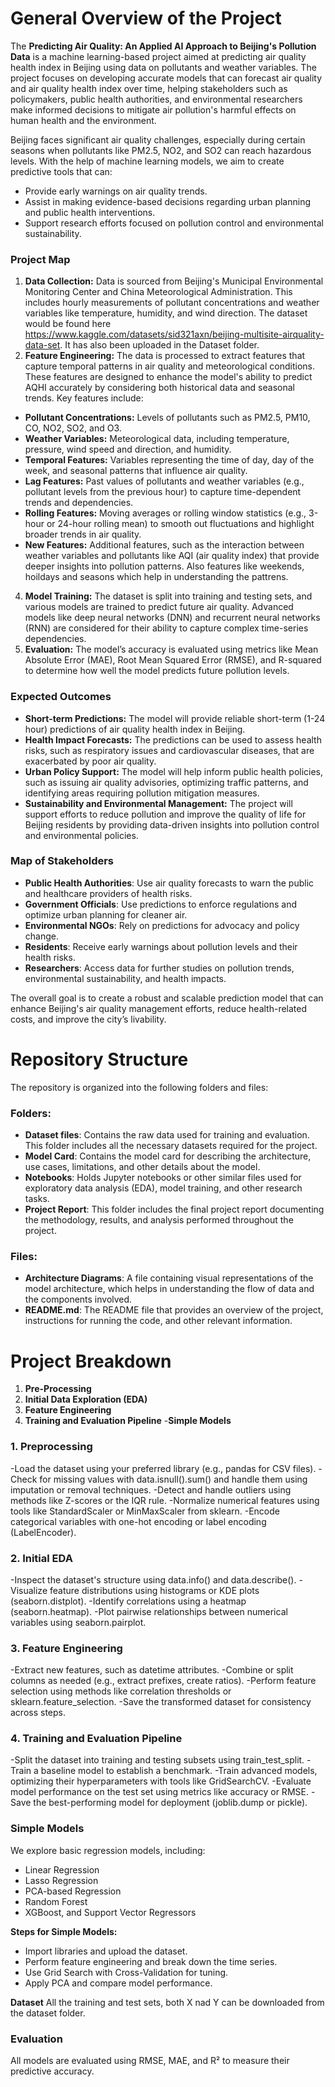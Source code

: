 # General Overview of the Project

The **Predicting Air Quality: An Applied AI Approach to Beijing's Pollution Data** is a machine learning-based project aimed at predicting air quality health index in Beijing using data on pollutants and weather variables. The project focuses on developing accurate models that can forecast air quality  and air quality health index over time, helping stakeholders such as policymakers, public health authorities, and environmental researchers make informed decisions to mitigate air pollution's harmful effects on human health and the environment.

Beijing faces significant air quality challenges, especially during certain seasons when pollutants like PM2.5, NO2, and SO2 can reach hazardous levels. With the help of machine learning models, we aim to create predictive tools that can:
- Provide early warnings on air quality trends.
- Assist in making evidence-based decisions regarding urban planning and public health interventions.
- Support research efforts focused on pollution control and environmental sustainability.

### Project Map
1. **Data Collection:** Data is sourced from Beijing's Municipal Environmental Monitoring Center and China Meteorological Administration. This includes hourly measurements of pollutant concentrations and weather variables like temperature, humidity, and wind direction. The dataset would be found here https://www.kaggle.com/datasets/sid321axn/beijing-multisite-airquality-data-set. It has also been uploaded in the Dataset folder.
2. **Feature Engineering:** The data is processed to extract features that capture temporal patterns in air quality and meteorological conditions. These features are designed to enhance the model's ability to predict AQHI accurately by considering both historical data and seasonal trends. Key features include:
  - **Pollutant Concentrations:** Levels of pollutants such as PM2.5, PM10, CO, NO2, SO2, and O3.
  - **Weather Variables:** Meteorological data, including temperature, pressure, wind speed and direction, and humidity.
  - **Temporal Features:** Variables representing the time of day, day of the week, and seasonal patterns that influence air quality.
  - **Lag Features:** Past values of pollutants and weather variables (e.g., pollutant levels from the previous hour) to capture time-dependent trends and dependencies.
  - **Rolling Features:** Moving averages or rolling window statistics (e.g., 3-hour or 24-hour rolling mean) to smooth out fluctuations and highlight broader trends in air quality.
  - **New Features:** Additional features, such as the interaction between weather variables and pollutants like AQI (air quality index) that provide deeper insights into pollution patterns. Also features like weekends, hoildays and seasons which help in understanding the pattrens.

4. **Model Training:** The dataset is split into training and testing sets, and various models are trained to predict future air quality. Advanced models like deep neural networks (DNN) and recurrent neural networks (RNN) are considered for their ability to capture complex time-series dependencies.
5. **Evaluation:** The model’s accuracy is evaluated using metrics like Mean Absolute Error (MAE), Root Mean Squared Error (RMSE), and R-squared to determine how well the model predicts future pollution levels.

### Expected Outcomes
- **Short-term Predictions:** The model will provide reliable short-term (1-24 hour) predictions of air quality health index in Beijing.
- **Health Impact Forecasts:** The predictions can be used to assess health risks, such as respiratory issues and cardiovascular diseases, that are exacerbated by poor air quality.
- **Urban Policy Support:** The model will help inform public health policies, such as issuing air quality advisories, optimizing traffic patterns, and identifying areas requiring pollution mitigation measures.
- **Sustainability and Environmental Management:** The project will support efforts to reduce pollution and improve the quality of life for Beijing residents by providing data-driven insights into pollution control and environmental policies.

### Map of Stakeholders
- **Public Health Authorities**: Use air quality forecasts to warn the public and healthcare providers of health risks.
- **Government Officials**: Use predictions to enforce regulations and optimize urban planning for cleaner air.
- **Environmental NGOs**: Rely on predictions for advocacy and policy change.
- **Residents**: Receive early warnings about pollution levels and their health risks.
- **Researchers**: Access data for further studies on pollution trends, environmental sustainability, and health impacts.

The overall goal is to create a robust and scalable prediction model that can enhance Beijing's air quality management efforts, reduce health-related costs, and improve the city’s livability.

# Repository Structure

The repository is organized into the following folders and files:

### Folders:

- **Dataset files**: Contains the raw data used for training and evaluation. This folder includes all the necessary datasets required for the project.
- **Model Card**: Contains the model card for describing the architecture, use cases, limitations, and other details about the model.
- **Notebooks**: Holds Jupyter notebooks or other similar files used for exploratory data analysis (EDA), model training, and other research tasks.
- **Project Report**: This folder includes the final project report documenting the methodology, results, and analysis performed throughout the project.

### Files:

- **Architecture Diagrams**: A file containing visual representations of the model architecture, which helps in understanding the flow of data and the components involved.
- **README.md**: The README file that provides an overview of the project, instructions for running the code, and other relevant information.

# Project Breakdown
1. **Pre-Processing**
2. **Initial Data Exploration (EDA)**
3. **Feature Engineering**
4. **Training and Evaluation Pipeline**
   -**Simple Models**
   
### 1. Preprocessing
 -Load the dataset using your preferred library (e.g., pandas for CSV files).
 -Check for missing values with data.isnull().sum() and handle them using imputation or removal techniques.
 -Detect and handle outliers using methods like Z-scores or the IQR rule.
 -Normalize numerical features using tools like StandardScaler or MinMaxScaler from sklearn.
 -Encode categorical variables with one-hot encoding or label encoding (LabelEncoder).

### 2. Initial EDA
  -Inspect the dataset's structure using data.info() and data.describe().
  -Visualize feature distributions using histograms or KDE plots (seaborn.distplot).
  -Identify correlations using a heatmap (seaborn.heatmap).
  -Plot pairwise relationships between numerical variables using seaborn.pairplot.

### 3. Feature Engineering
  -Extract new features, such as datetime attributes.
  -Combine or split columns as needed (e.g., extract prefixes, create ratios).
  -Perform feature selection using methods like correlation thresholds or sklearn.feature_selection. 
  -Save the transformed dataset for consistency across steps.

### 4. Training and Evaluation Pipeline
  -Split the dataset into training and testing subsets using train_test_split.
  -Train a baseline model to establish a benchmark.
  -Train advanced models, optimizing their hyperparameters with tools like GridSearchCV.
  -Evaluate model performance on the test set using metrics like accuracy or RMSE.
  -Save the best-performing model for deployment (joblib.dump or pickle).

### Simple Models
We explore basic regression models, including:
- Linear Regression
- Lasso Regression
- PCA-based Regression
- Random Forest
- XGBoost, and Support Vector Regressors

**Steps for Simple Models:**
- Import libraries and upload the dataset.
- Perform feature engineering and break down the time series.
- Use Grid Search with Cross-Validation for tuning.
- Apply PCA and compare model performance.

**Dataset**
All the training and test sets, both X nad Y can be downloaded from the dataset folder.

### Evaluation
All models are evaluated using RMSE, MAE, and R² to measure their predictive accuracy.


